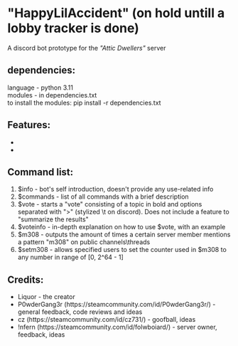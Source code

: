 # "HappyLilAccident" (on hold untill a lobby tracker is done)
A discord bot prototype for the *"Attic Dwellers"* server

## dependencies:
language - python 3.11  
modules - in dependencies.txt  
to install the modules: pip install -r dependencies.txt  

## Features:
<ul>
  <li>
     
  </li>
  <li>
    
  </li>
</ul>

## Command list:
<ol>
  <li>
    $info - bot's self introduction, doesn't provide any use-related info
  </li>
  <li>
    $commands - list of all commands with a brief description
  </li>
  <li>
     $vote - starts a "vote" consisting of a topic in bold and options separated with ">" (stylized \t on discord).  
     Does not include a feature to "summarize the results"
  </li>
  <li>
     $voteinfo - in-depth explanation on how to use $vote, with an example
  </li>
  <li>
     $m308 - outputs the amount of times a certain server member mentions a pattern "m308" on public channels\threads
  </li>
  <li>
     $setm308 - allows specified users to set the counter used in $m308 to any number in range of [0, 2^64 - 1]
  </li>
</ol>

## Credits:
<ul>
  <li> Liquor - the creator </li>
  <li> P0wderGang3r (https://steamcommunity.com/id/P0wderGang3r/) 
    - general feedback, code reviews and ideas
  </li>
  <li> cz 
    (https://steamcommunity.com/id/cz731/) 
    -  goofball, ideas
  </li>
  <li> !nfern
    (https://steamcommunity.com/id/folwboiard/) 
    -  server owner, feedback, ideas</li>
  </ul>
